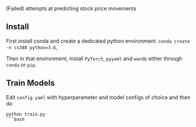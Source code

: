 (Failed) attempts at predicting stock price movements

## Install
First install conda and create a dedicated python environment.
`conda create -n cs388 python=3.6`,

Then in that environment, install `PyTorch`, `pyyaml` and `wandb` either through `conda` or `pip`.

## Train Models
Edit `config.yaml` with hyperparameter and model configs of choice and then do 
```
python train.py
```bash
